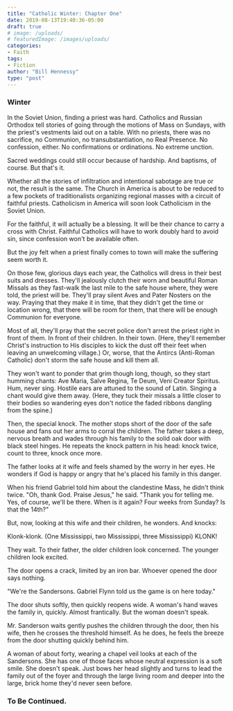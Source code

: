 ```yaml
---
title: "Catholic Winter: Chapter One"
date: 2019-08-13T19:40:36-05:00
draft: true
# image: /uploads/
# featuredImage: /images/uploads/
categories:
- Faith
tags:
- Fiction
author: "Bill Hennessy"
type: "post"
---
```


### Winter

In the Soviet Union, finding a priest was hard. Catholics and Russian Orthodox tell stories of going through the motions of Mass on Sundays, with the priest's vestments laid out on a table. With no priests, there was no sacrifice, no Communion, no transubstantiation, no Real Presence. No confession, either. No confirmations or ordinations. No extreme unction. 

Sacred weddings could still occur because of hardship. And baptisms, of course. But that's it. 

Whether all the stories of infiltration and intentional sabotage are true or not, the result is the same. The Church in America is about to be reduced to a few pockets of traditionalists organizing regional masses with a circuit of faithful priests. Catholicism in America will soon look Catholicism in the Soviet Union. 

For the faithful, it will actually be a blessing. It will be their chance to carry a cross with Christ. Faithful Catholics will have to work doubly hard to avoid sin, since confession won't be available often. 

But the joy felt when a priest finally comes to town will make the suffering seem worth it. 

On those few, glorious days each year, the Catholics will dress in their best suits and dresses. They'll jealously clutch their worn and beautiful Roman Missals as they fast-walk the last mile to the safe house where, they were told, the priest will be. They'll pray silent Aves and Pater Nosters on the way. Praying that they make it in time, that they didn't get the time or location wrong, that there will be room for them, that there will be enough Communion for everyone. 

Most of all, they'll pray that the secret police don't arrest the priest right in front of them. In front of their children. In their town. (Here, they'll remember Christ's instruction to His disciples to kick the dust off their feet when leaving an unwelcoming village.) Or, worse, that the Antircs (Anti-Roman Catholic) don't storm the safe house and kill them all. 

They won't want to ponder that grim though long, though, so they start humming chants: Ave Maria, Salve Regina, Te Deum, Veni Creator Spiritus. Hum, never sing. Hostile ears are attuned to the sound of Latin. Singing a chant would give them away. (Here, they tuck their missals a little closer to their bodies so wandering eyes don't notice the faded ribbons dangling from the spine.)

Then, the special knock. The mother stops short of the door of the safe house and fans out her arms to corral the children. The father takes a deep, nervous breath and wades through his family to the solid oak door with black steel hinges. He repeats the knock pattern in his head: knock twice, count to three, knock once more. 

The father looks at it wife and feels shamed by the worry in her eyes. He wonders if God is happy or angry that he's placed his family in this danger. 

When his friend Gabriel told him about the clandestine Mass, he didn't think twice. "Oh, thank God. Praise Jesus," he said. "Thank you for telling me. Yes, of course, we'll be there. When is it again? Four weeks from Sunday? Is that the 14th?"

But, now, looking at this wife and their children, he wonders. And knocks:

Klonk-klonk. (One Mississippi, two Mississippi, three Mississippi) KLONK!

They wait. To their father, the older children look concerned. The younger children look excited. 

The door opens a crack, limited by an iron bar. Whoever opened the door says nothing. 

"We're the Sandersons. Gabriel Flynn told us the game is on here today." 

The door shuts softly, then quickly reopens wide. A woman's hand  waves the family in, quickly. Almost frantically. But the woman doesn't speak. 

Mr. Sanderson waits gently pushes the children through the door, then his wife, then he crosses the threshold himself. As he does, he feels the breeze from the door shutting quickly behind him. 

A woman of about forty, wearing a chapel veil looks at each of the Sandersons. She has one of those faces whose neutral expression is a soft smile. She doesn't speak. Just bows her head slightly and turns to lead the family out of the foyer and through the large living room and deeper into the large, brick home they'd never seen before. 

### To Be Continued. 